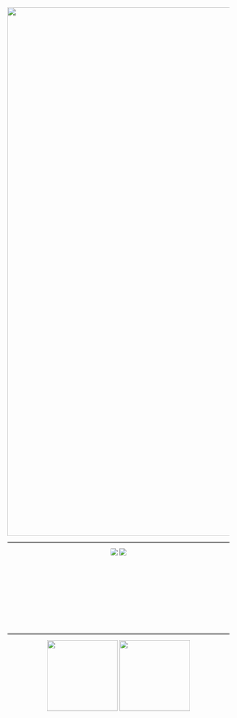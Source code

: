<div align="center">
<img src='https://i.pinimg.com/originals/58/a4/76/58a47666908a184d31dd109eb85a65c7.jpg' width='1200'>
</div>

<hr>

<p align="center" style="height: 180px;">
     <img src="https://readme-typing-svg.demolab.com?font=roboto&weight=500&size=26&pause=1000&color=2EF79A&multiline=true&random=false&width=435&height=200&lines=Welcome+visitor!;Doit's+Workshop;Logbook+%231%2C+coming+soon;..." />
    <img src="https://readme-typing-svg.demolab.com?font=Impact&weight=900&size=60&pause=1000&color=88888841&background=FFFFFF00&multiline=true&repeat=false&random=false&width=435&height=200&lines=Generative+Images;Stable+Diffusion;Video" />
</p>

<hr>

<p align="center" style="height: 180px;">
    <img style="height:10rem" src="https://github-readme-stats.vercel.app/api?username=Niefee&bg_color=30,e96443,904e95&title_color=fff&text_color=fff&show_icons=true&theme=radical" />
    <img style="height:10rem;" src="https://github-readme-streak-stats.herokuapp.com/?user=Niefee&theme=radical&show_icons=true&border=e4e2e2" />
</p>
